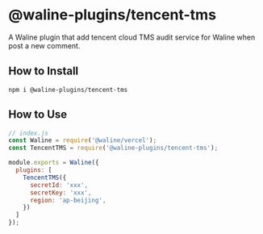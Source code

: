 # @waline-plugins/tencent-tms

A Waline plugin that add tencent cloud TMS audit service for Waline when post a new comment.

## How to Install

```
npm i @waline-plugins/tencent-tms
```

## How to Use

```js
// index.js
const Waline = require('@waline/vercel');
const TencentTMS = require('@waline-plugins/tencent-tms');

module.exports = Waline({
  plugins: [
    TencentTMS({
      secretId: 'xxx',
      secretKey: 'xxx',
      region: 'ap-beijing',
    })
  ]
});
```
